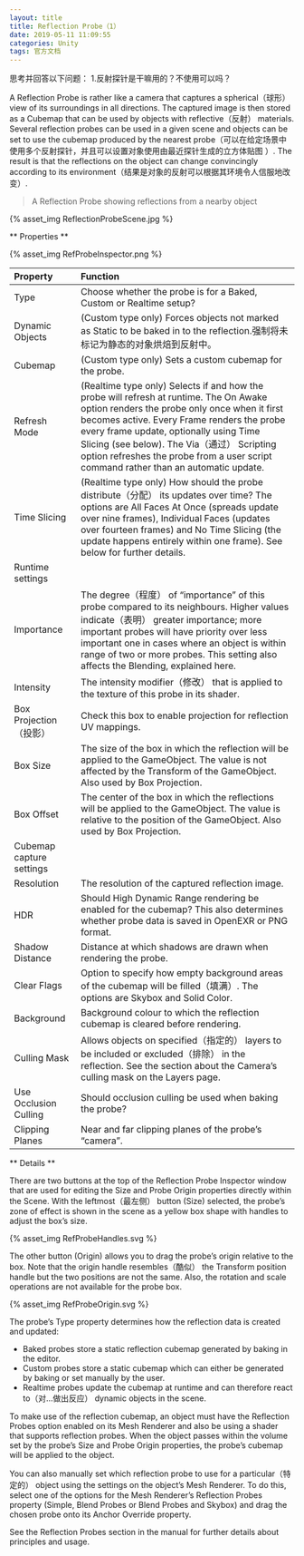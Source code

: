 ```yaml
---
layout: title
title: Reflection Probe（1）
date: 2019-05-11 11:09:55
categories: Unity
tags: 官方文档
---
```

思考并回答以下问题：
1.反射探针是干嘛用的？不使用可以吗？

<!--more-->

A Reflection Probe is rather like a camera that captures a spherical（球形） view of its surroundings in all directions. The captured image is then stored as a Cubemap that can be used by objects with reflective（反射） materials. Several reflection probes can be used in a given scene and objects can be set to use the cubemap produced by the nearest probe（可以在给定场景中使用多个反射探针，并且可以设置对象使用由最近探针生成的立方体贴图 ）. The result is that the reflections on the object can change convincingly according to its environment（结果是对象的反射可以根据其环境令人信服地改变）.

> A Reflection Probe showing reflections from a nearby object

{% asset_img ReflectionProbeScene.jpg %}

** Properties **

{% asset_img RefProbeInspector.png %}

| Property  | Function  |
| :------------ | :------------ |
| Type  | Choose whether the probe is for a Baked, Custom or Realtime setup?  |
| Dynamic Objects  | (Custom type only) Forces objects not marked as Static to be baked in to the reflection.强制将未标记为静态的对象烘焙到反射中。  |
| Cubemap  | (Custom type only) Sets a custom cubemap for the probe.  |
| Refresh Mode  | (Realtime type only) Selects if and how the probe will refresh at runtime. The On Awake option renders the probe only once when it first becomes active. Every Frame renders the probe every frame update, optionally using Time Slicing (see below). The Via（通过） Scripting option refreshes the probe from a user script command rather than an automatic update.  |
| Time Slicing  | (Realtime type only) How should the probe distribute（分配） its updates over time? The options are All Faces At Once (spreads update over nine frames), Individual Faces (updates over fourteen frames) and No Time Slicing (the update happens entirely within one frame). See below for further details.  |
| Runtime settings   |
| Importance  | The degree（程度） of “importance” of this probe compared to its neighbours. Higher values indicate（表明） greater importance; more important probes will have priority over less important one in cases where an object is within range of two or more probes. This setting also affects the Blending, explained here.  |
| Intensity  | The intensity modifier（修改） that is applied to the texture of this probe in its shader.  |
| Box Projection（投影）  | Check this box to enable projection for reflection UV mappings.  |	
| Box Size  | The size of the box in which the reflection will be applied to the GameObject. The value is not affected by the Transform of the GameObject. Also used by Box Projection.  |	
| Box Offset  | The center of the box in which the reflections will be applied to the GameObject. The value is relative to the position of the GameObject. Also used by Box Projection.  |
| Cubemap capture settings   |
| Resolution  | The resolution of the captured reflection image.  |
| HDR  | Should High Dynamic Range rendering be enabled for the cubemap? This also determines whether probe data is saved in OpenEXR or PNG format.  |	
| Shadow Distance  | Distance at which shadows are drawn when rendering the probe.  |
| Clear Flags  | Option to specify how empty background areas of the cubemap will be filled（填满）. The options are Skybox and Solid Color.  |	
| Background | Background colour to which the reflection cubemap is cleared before rendering.  |	
| Culling Mask  | Allows objects on specified（指定的） layers to be included or excluded（排除） in the reflection. See the section about the Camera’s culling mask on the Layers page.  |	
| Use Occlusion Culling  | Should occlusion culling be used when baking the probe?  |
| Clipping Planes  | Near and far clipping planes of the probe’s “camera”.  |

** Details **

There are two buttons at the top of the Reflection Probe Inspector window that are used for editing the Size and Probe Origin properties directly within the Scene. With the leftmost（最左侧） button (Size) selected, the probe’s zone of effect is shown in the scene as a yellow box shape with handles to adjust the box’s size.

{% asset_img RefProbeHandles.svg %}

The other button (Origin) allows you to drag the probe’s origin relative to the box. Note that the origin handle resembles（酷似） the Transform position handle but the two positions are not the same. Also, the rotation and scale operations are not available for the probe box.

{% asset_img RefProbeOrigin.svg %}

The probe’s Type property determines how the reflection data is created and updated:

* Baked probes store a static reflection cubemap generated by baking in the editor.
* Custom probes store a static cubemap which can either be generated by baking or set manually by the user.
* Realtime probes update the cubemap at runtime and can therefore react to（对...做出反应） dynamic objects in the scene.

To make use of the reflection cubemap, an object must have the Reflection Probes option enabled on its Mesh Renderer and also be using a shader that supports reflection probes. When the object passes within the volume set by the probe’s Size and Probe Origin properties, the probe’s cubemap will be applied to the object.

You can also manually set which reflection probe to use for a particular（特定的） object using the settings on the object’s Mesh Renderer. To do this, select one of the options for the Mesh
Renderer’s Reflection Probes property (Simple, Blend Probes or Blend Probes and Skybox) and drag the chosen probe onto its Anchor Override property.

See the Reflection Probes section in the manual for further details about principles and usage.


